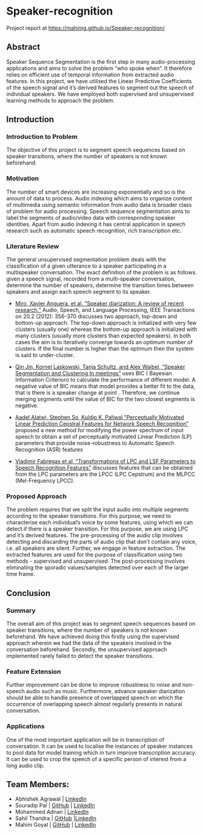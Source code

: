 # Speaker-recognition

Project report at https://mahimg.github.io/Speaker-recognition/
## Abstract
Speaker Sequence Segmentation is the first step in many audio-processing applications and aims to solve the problem ”who spoke when”. It therefore relies on efficient use of temporal information from extracted audio features. In this project, we have utilised the Linear Predictive Coefficients of the speech signal and it’s derived features to segment out the speech of individual speakers. We have employed both supervised and unsupervised learning methods to approach the problem.

## Introduction
### Introduction to Problem
The objective of this project is to segment speech sequences based on speaker transitions, where the number of speakers is not known beforehand.

### Motivation
The number of smart devices are increasing exponentially and so is the amount of data to process. Audio indexing which aims to organize content of multimedia using semantic information from audio data is broader class of problem for audio processing. Speech sequence segmentation aims to label the segments of audio/video data with corresponding speaker identities. Apart from audio indexing it has central application in speech research such as automatic speech recognition, rich transcription etc.

### Literature Review
The general unsupervised segmentation problem deals with the classification of a given utterance to a speaker participating in a multispeaker conversation. The exact definition of the problem is as follows. given a speech signal, recorded from a multi-speaker conversation, determine the number of speakers, determine the transition times between speakers and assign each speech segment to its speaker.

* [Miro, Xavier Anguera, et al. ”Speaker diarization: A review of recent research.”](http://ieeexplore.ieee.org/stamp/stamp.jsp?arnumber=6135543) Audio, Speech, and Language Processing, IEEE Transactions on 20.2 (2012): 356-370 discusses two approach, top-down and bottom-up approach. The top-down approach is initialized with very few clusters (usually one) whereas the bottom-up approach is initialized with many clusters (usually more clusters than expected speakers). In both cases the aim is to iteratively converge towards an optimum number of clusters. If the final number is higher than the optimum then the system is said to under-cluster.

* [Qin Jin, Kornel Laskowski, Tanja Schultz, and Alex Waibel, ”Speaker Segmentation and Clustering In meetings”](https://pdfs.semanticscholar.org/910b/3d2fe351188d69007d82457e13c210ba9574.pdf) uses BIC ( Bayesian Information Criterion) to calculate the performance of different model. A negative value of BIC means that model provides a better fit to the data, that is there is a speaker change at point . Therefore, we continue merging segments until the value of BIC for the two closest segments is negative.

* [Aadel Alatwi, Stephen So, Kuldip K. Paliwal “Perceptually Motivated Linear Prediction Cepstral Features for Network Speech Recognition”](http://ieeexplore.ieee.org/stamp/stamp.jsp?arnumber=7843309) proposed a new method for modifying the power spectrum of input speech to obtain a set of perceptually motivated Linear Prediction (LP) parameters that provide noise-robustness to Automatic Speech Recognition (ASR) features

* [Vladimir Fabregas et al, “Transformations of LPC and LSF Parameters to Speech Recognition Features”](https://link.springer.com/content/pdf/10.1007%2F11551188_57.pdf) discusses features that can be obtained from the LPC parameters are the LPCC (LPC Cepstrum) and the MLPCC (Mel-Frequency LPCC).

### Proposed Approach
The problem requires that we split the input audio into multiple segments according to the speaker transitions. For this purpose, we need to characterise each individual’s voice by some features, using which we can detect if there is a speaker transition. For this purpose, we are using LPC and it’s derived features. The pre-processing of the audio clip involves detecting and discarding the parts of audio clip that don’t contain any voice, i.e. all speakers are silent. Further, we engage in feature extraction. The extracted features are used for the purpose of classification using two methods - supervised and unsupervised. The post-processing involves eliminating the sporadic values/samples detected over each of the larger time frame.

## Conclusion
### Summary
The overall aim of this project was to segment speech sequences based on speaker transitions, where the number of speakers is not known beforehand. We have achieved doing this firstly using the supervised approach wherein we had the data of the speakers involved in the conversation beforehand. Secondly, the unsupervised approach implemented rarely failed to detect the speaker transitions.

### Feature Extension
Further improvement can be done to improve robustness to noise and non-speech audio such as music. Furthermore, advance speaker diarization should be able to handle presence of overlapped speech on which the occurrence of overlapping speech almost regularly presents in natural conversation.

### Applications
One of the most important application will be in transcription of conversation. It can be used to localise the instances of speaker instances to pool data for model training which in turn improve transcription accuracy.
It can be used to crop the speech of a specific person of interest from a long audio clip.

## Team Members:
* Abhishek Agrawal | [LinkedIn](https://www.linkedin.com/in/abhi-agrawal98/)        
* Souradip Pal | [GitHub](https://github.com/Souradip-sopho) | [LinkedIn](https://www.linkedin.com/in/souradip-pal-a9693111b/)            
* Mohammed Adnan | [LinkedIn](https://www.linkedin.com/in/mohd-adnan-10296b109/)             
* Sahil Thandra | [GitHub](https://github.com/Sahil-Thandra) |[LinkedIn](https://www.linkedin.com/in/sahil-thandra/)          
* Mahim Goyal | [GitHub](https://github.com/mahimg) | [LinkedIn](https://www.linkedin.com/in/mahimg/)
